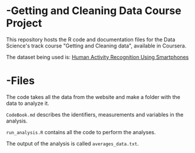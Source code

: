 # -Getting and Cleaning Data Course Project

This repository hosts the R code and documentation files for the Data Science's track course "Getting and Cleaning data", available in Coursera.

The dataset being used is: [Human Activity Recognition Using Smartphones](http://archive.ics.uci.edu/ml/datasets/Human+Activity+Recognition+Using+Smartphones)

# -Files

The code takes all the data from the website and make a folder with the data to analyze it.

`CodeBook.md` describes the identifiers, measurements and variables in the analysis.

`run_analysis.R` contains all the code to perform the analyses.

The output of the analysis is called `averages_data.txt`.